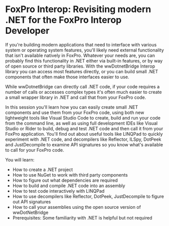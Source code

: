 # FoxPro Interop: Revisiting modern .NET for the FoxPro Interop Developer

If you're building modern applications that need to interface with various system or operating system features, you'll likely need external functionality that isn't available natively in FoxPro. Whatever your needs are, you can probably find this functionality in .NET either via built-in features, or by way of open source or third party libraries. With the wwDotnetBridge Interop library you can access most features directly, or you can build small .NET components that often make those interfaces easier to use.

While wwDotnetBridge can directly call .NET code, if your code requires a number of calls or accesses complex types it's often much easier to create a small wrapper library in .NET and call that from your FoxPro code.

In this session you'll learn how you can easily create small .NET components and use them from your FoxPro code, using both new lightweight tools like Visual Studio Code to create, build and run your code from the command line, as well as using full development IDEs like Visual Studio or Rider to build, debug and test .NET code and then call it from your FoxPro application. You'll find out about useful tools like LINQPad to quickly experiment with .NET code, and decompilers like Reflector, ILSpy, DotPeek and JustDecompile to examine API signatures so you know what's available to call for your FoxPro code.

You will learn:

* How to create a .NET project
* How to use NuGet to work with third party components
* How to figure out what dependencies are required
* How to build and compile .NET code into an assembly
* How to test code interactively with LINQPad
* How to use decompilers like Reflector, DotPeek, JustDecompile to figure out API signatures
* How to call your assemblies using the open source version of wwDotNetBridge
* Prerequisites: Some familiarity with .NET is helpful but not required
